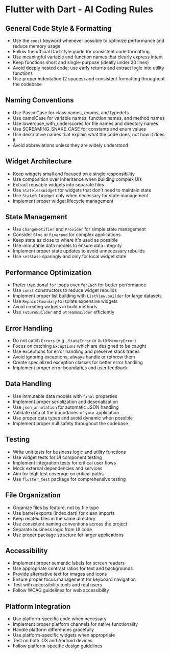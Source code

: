 # Flutter with Dart - AI Coding Rules

## General Code Style & Formatting
- Use the `const` keyword whenever possible to optimize performance and reduce memory usage
- Follow the official Dart style guide for consistent code formatting
- Use meaningful variable and function names that clearly express intent
- Keep functions short and single-purpose (ideally under 20 lines)
- Avoid deeply nested code; use early returns and extract logic into utility functions
- Use proper indentation (2 spaces) and consistent formatting throughout the codebase

## Naming Conventions
- Use PascalCase for class names, enums, and typedefs
- Use camelCase for variable names, function names, and method names
- Use lowercase_with_underscores for file names and directory names
- Use SCREAMING_SNAKE_CASE for constants and enum values
- Use descriptive names that explain what the code does, not how it does it
- Avoid abbreviations unless they are widely understood

## Widget Architecture
- Keep widgets small and focused on a single responsibility
- Use composition over inheritance when building complex UIs
- Extract reusable widgets into separate files
- Use `StatelessWidget` for widgets that don't need to maintain state
- Use `StatefulWidget` only when necessary for state management
- Implement proper widget lifecycle management

## State Management
- Use `ChangeNotifier` and `Provider` for simple state management
- Consider `Bloc` or `Riverpod` for complex applications
- Keep state as close to where it's used as possible
- Use immutable data models to ensure data integrity
- Implement proper state updates to avoid unnecessary rebuilds
- Use `setState` sparingly and only for local widget state

## Performance Optimization
- Prefer traditional `for` loops over `forEach` for better performance
- Use `const` constructors to reduce widget rebuilds
- Implement proper list building with `ListView.builder` for large datasets
- Use `RepaintBoundary` to isolate expensive widgets
- Avoid creating widgets in build methods
- Use `FutureBuilder` and `StreamBuilder` efficiently

## Error Handling
- Do not catch `Errors` (e.g., `StateError` or `OutOfMemoryError`)
- Focus on catching `Exceptions` which are designed to be caught
- Use exceptions for error handling and preserve stack traces
- Avoid ignoring exceptions; always handle or rethrow them
- Create specialized exception classes for better error handling
- Implement proper error boundaries and user feedback

## Data Handling
- Use immutable data models with `final` properties
- Implement proper serialization and deserialization
- Use `json_annotation` for automatic JSON handling
- Validate data at the boundaries of your application
- Use proper data types and avoid dynamic when possible
- Implement proper null safety throughout the codebase

## Testing
- Write unit tests for business logic and utility functions
- Use widget tests for UI component testing
- Implement integration tests for critical user flows
- Mock external dependencies and services
- Aim for high test coverage on critical paths
- Use `flutter_test` package for comprehensive testing

## File Organization
- Organize files by feature, not by file type
- Use barrel exports (index.dart) for clean imports
- Keep related files in the same directory
- Use consistent naming conventions across the project
- Separate business logic from UI code
- Use proper package structure for larger applications

## Accessibility
- Implement proper semantic labels for screen readers
- Use appropriate contrast ratios for text and backgrounds
- Provide alternative text for images and icons
- Ensure proper focus management for keyboard navigation
- Test with accessibility tools and real users
- Follow WCAG guidelines for web accessibility

## Platform Integration
- Use platform-specific code when necessary
- Implement proper platform channels for native functionality
- Handle platform differences gracefully
- Use platform-specific widgets when appropriate
- Test on both iOS and Android devices
- Follow platform-specific design guidelines

